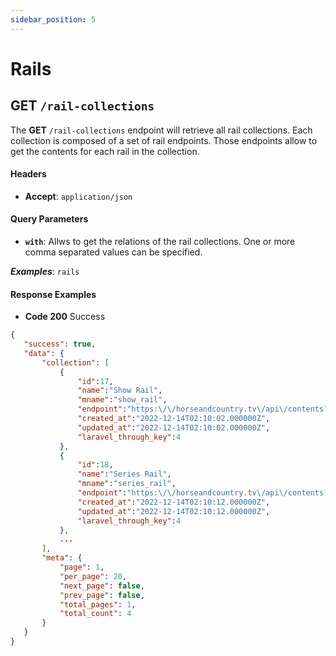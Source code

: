 ```yaml
---
sidebar_position: 5
---
```


# Rails

## GET `/rail-collections`

The **GET** `/rail-collections` endpoint will retrieve all rail collections. Each collection is composed of a set of rail endpoints. Those endpoints allow to get the contents for each rail in the collection.

#### Headers

* **Accept**: `application/json`

#### Query Parameters

* **`with`**: Allws to get the relations of the rail collections. One or more comma separated values can be specified.

 ***Examples***: `rails`

#### Response Examples

* **Code 200** Success
 ```json
{
    "success": true,
    "data": {
        "collection": [
            {
                "id":17,
                "name":"Show Rail",
                "mname":"show_rail",
                "endpoint":"https:\/\/horseandcountry.tv\/api\/contents?type=shows",
                "created_at":"2022-12-14T02:10:02.000000Z",
                "updated_at":"2022-12-14T02:10:02.000000Z",
                "laravel_through_key":4
            },
            {
                "id":18,
                "name":"Series Rail",
                "mname":"series_rail",
                "endpoint":"https:\/\/horseandcountry.tv\/api\/contents?type=series",
                "created_at":"2022-12-14T02:10:12.000000Z",
                "updated_at":"2022-12-14T02:10:12.000000Z",
                "laravel_through_key":4
            },
            ...
        ],
        "meta": {
            "page": 1,
            "per_page": 20,
            "next_page": false,
            "prev_page": false,
            "total_pages": 1,
            "total_count": 4
        }
    }
}
 ```
